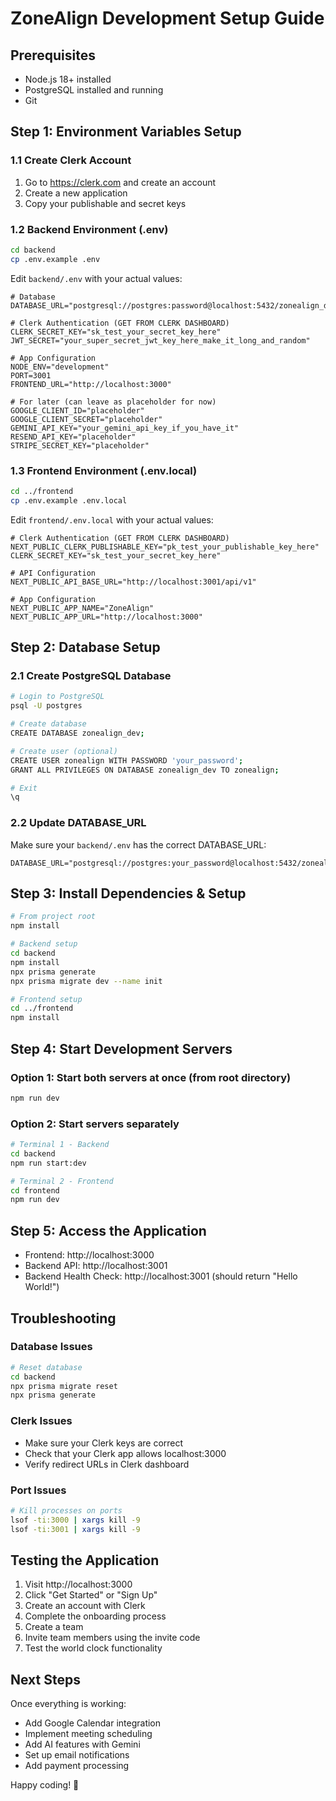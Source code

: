 # ZoneAlign Development Setup Guide

## Prerequisites

- Node.js 18+ installed
- PostgreSQL installed and running
- Git

## Step 1: Environment Variables Setup

### 1.1 Create Clerk Account
1. Go to https://clerk.com and create an account
2. Create a new application
3. Copy your publishable and secret keys

### 1.2 Backend Environment (.env)
```bash
cd backend
cp .env.example .env
```

Edit `backend/.env` with your actual values:
```env
# Database
DATABASE_URL="postgresql://postgres:password@localhost:5432/zonealign_dev"

# Clerk Authentication (GET FROM CLERK DASHBOARD)
CLERK_SECRET_KEY="sk_test_your_secret_key_here"
JWT_SECRET="your_super_secret_jwt_key_here_make_it_long_and_random"

# App Configuration
NODE_ENV="development"
PORT=3001
FRONTEND_URL="http://localhost:3000"

# For later (can leave as placeholder for now)
GOOGLE_CLIENT_ID="placeholder"
GOOGLE_CLIENT_SECRET="placeholder"
GEMINI_API_KEY="your_gemini_api_key_if_you_have_it"
RESEND_API_KEY="placeholder"
STRIPE_SECRET_KEY="placeholder"
```

### 1.3 Frontend Environment (.env.local)
```bash
cd ../frontend
cp .env.example .env.local
```

Edit `frontend/.env.local` with your actual values:
```env
# Clerk Authentication (GET FROM CLERK DASHBOARD)
NEXT_PUBLIC_CLERK_PUBLISHABLE_KEY="pk_test_your_publishable_key_here"
CLERK_SECRET_KEY="sk_test_your_secret_key_here"

# API Configuration
NEXT_PUBLIC_API_BASE_URL="http://localhost:3001/api/v1"

# App Configuration
NEXT_PUBLIC_APP_NAME="ZoneAlign"
NEXT_PUBLIC_APP_URL="http://localhost:3000"
```

## Step 2: Database Setup

### 2.1 Create PostgreSQL Database
```bash
# Login to PostgreSQL
psql -U postgres

# Create database
CREATE DATABASE zonealign_dev;

# Create user (optional)
CREATE USER zonealign WITH PASSWORD 'your_password';
GRANT ALL PRIVILEGES ON DATABASE zonealign_dev TO zonealign;

# Exit
\q
```

### 2.2 Update DATABASE_URL
Make sure your `backend/.env` has the correct DATABASE_URL:
```env
DATABASE_URL="postgresql://postgres:your_password@localhost:5432/zonealign_dev"
```

## Step 3: Install Dependencies & Setup

```bash
# From project root
npm install

# Backend setup
cd backend
npm install
npx prisma generate
npx prisma migrate dev --name init

# Frontend setup  
cd ../frontend
npm install
```

## Step 4: Start Development Servers

### Option 1: Start both servers at once (from root directory)
```bash
npm run dev
```

### Option 2: Start servers separately
```bash
# Terminal 1 - Backend
cd backend
npm run start:dev

# Terminal 2 - Frontend  
cd frontend
npm run dev
```

## Step 5: Access the Application

- Frontend: http://localhost:3000
- Backend API: http://localhost:3001
- Backend Health Check: http://localhost:3001 (should return "Hello World!")

## Troubleshooting

### Database Issues
```bash
# Reset database
cd backend
npx prisma migrate reset
npx prisma generate
```

### Clerk Issues
- Make sure your Clerk keys are correct
- Check that your Clerk app allows localhost:3000
- Verify redirect URLs in Clerk dashboard

### Port Issues
```bash
# Kill processes on ports
lsof -ti:3000 | xargs kill -9
lsof -ti:3001 | xargs kill -9
```

## Testing the Application

1. Visit http://localhost:3000
2. Click "Get Started" or "Sign Up"
3. Create an account with Clerk
4. Complete the onboarding process
5. Create a team
6. Invite team members using the invite code
7. Test the world clock functionality

## Next Steps

Once everything is working:
- Add Google Calendar integration
- Implement meeting scheduling
- Add AI features with Gemini
- Set up email notifications
- Add payment processing

Happy coding! 🚀